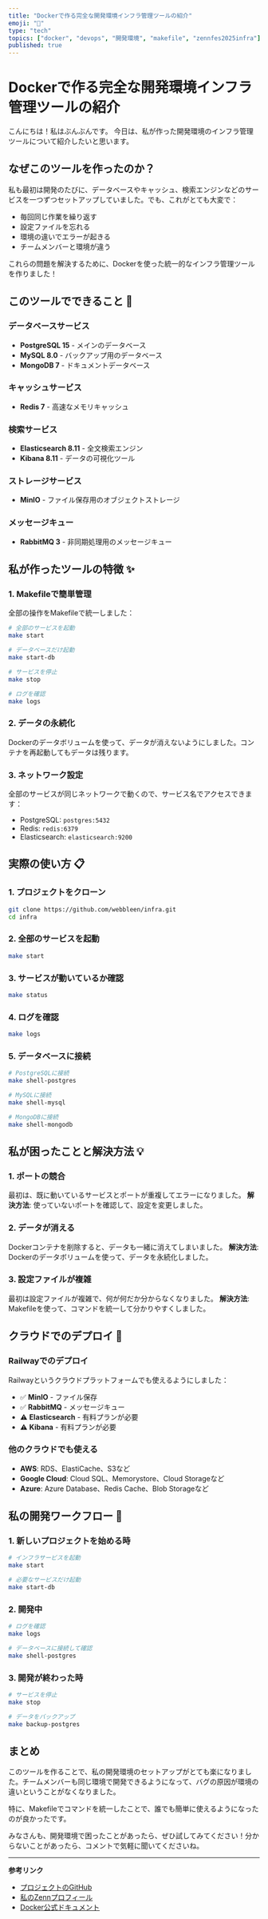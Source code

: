 ```yaml
---
title: "Dockerで作る完全な開発環境インフラ管理ツールの紹介"
emoji: "🐳"
type: "tech"
topics: ["docker", "devops", "開発環境", "makefile", "zennfes2025infra"]
published: true
---
```


# Dockerで作る完全な開発環境インフラ管理ツールの紹介

こんにちは！私はぶんぶんです。
今日は、私が作った開発環境のインフラ管理ツールについて紹介したいと思います。

## なぜこのツールを作ったのか？

私も最初は開発のたびに、データベースやキャッシュ、検索エンジンなどのサービスを一つずつセットアップしていました。でも、これがとても大変で：

- 毎回同じ作業を繰り返す
- 設定ファイルを忘れる
- 環境の違いでエラーが起きる
- チームメンバーと環境が違う

これらの問題を解決するために、Dockerを使った統一的なインフラ管理ツールを作りました！

## このツールでできること 🎯

### データベースサービス
- **PostgreSQL 15** - メインのデータベース
- **MySQL 8.0** - バックアップ用のデータベース  
- **MongoDB 7** - ドキュメントデータベース

### キャッシュサービス
- **Redis 7** - 高速なメモリキャッシュ

### 検索サービス
- **Elasticsearch 8.11** - 全文検索エンジン
- **Kibana 8.11** - データの可視化ツール

### ストレージサービス
- **MinIO** - ファイル保存用のオブジェクトストレージ

### メッセージキュー
- **RabbitMQ 3** - 非同期処理用のメッセージキュー

## 私が作ったツールの特徴 ✨

### 1. Makefileで簡単管理
全部の操作をMakefileで統一しました：

```bash
# 全部のサービスを起動
make start

# データベースだけ起動
make start-db

# サービスを停止
make stop

# ログを確認
make logs
```

### 2. データの永続化
Dockerのデータボリュームを使って、データが消えないようにしました。コンテナを再起動してもデータは残ります。

### 3. ネットワーク設定
全部のサービスが同じネットワークで動くので、サービス名でアクセスできます：
- PostgreSQL: `postgres:5432`
- Redis: `redis:6379`
- Elasticsearch: `elasticsearch:9200`

## 実際の使い方 📋

### 1. プロジェクトをクローン
```bash
git clone https://github.com/webbleen/infra.git
cd infra
```

### 2. 全部のサービスを起動
```bash
make start
```

### 3. サービスが動いているか確認
```bash
make status
```

### 4. ログを確認
```bash
make logs
```

### 5. データベースに接続
```bash
# PostgreSQLに接続
make shell-postgres

# MySQLに接続  
make shell-mysql

# MongoDBに接続
make shell-mongodb
```

## 私が困ったことと解決方法 💡

### 1. ポートの競合
最初は、既に動いているサービスとポートが重複してエラーになりました。
**解決方法**: 使っていないポートを確認して、設定を変更しました。

### 2. データが消える
Dockerコンテナを削除すると、データも一緒に消えてしまいました。
**解決方法**: Dockerのデータボリュームを使って、データを永続化しました。

### 3. 設定ファイルが複雑
最初は設定ファイルが複雑で、何が何だか分からなくなりました。
**解決方法**: Makefileを使って、コマンドを統一して分かりやすくしました。

## クラウドでのデプロイ 🚀

### Railwayでのデプロイ
Railwayというクラウドプラットフォームでも使えるようにしました：

- ✅ **MinIO** - ファイル保存
- ✅ **RabbitMQ** - メッセージキュー
- ⚠️ **Elasticsearch** - 有料プランが必要
- ⚠️ **Kibana** - 有料プランが必要

### 他のクラウドでも使える
- **AWS**: RDS、ElastiCache、S3など
- **Google Cloud**: Cloud SQL、Memorystore、Cloud Storageなど
- **Azure**: Azure Database、Redis Cache、Blob Storageなど

## 私の開発ワークフロー 🔄

### 1. 新しいプロジェクトを始める時
```bash
# インフラサービスを起動
make start

# 必要なサービスだけ起動
make start-db
```

### 2. 開発中
```bash
# ログを確認
make logs

# データベースに接続して確認
make shell-postgres
```

### 3. 開発が終わった時
```bash
# サービスを停止
make stop

# データをバックアップ
make backup-postgres
```

## まとめ

このツールを作ることで、私の開発環境のセットアップがとても楽になりました。チームメンバーも同じ環境で開発できるようになって、バグの原因が環境の違いということがなくなりました。

特に、Makefileでコマンドを統一したことで、誰でも簡単に使えるようになったのが良かったです。

みなさんも、開発環境で困ったことがあったら、ぜひ試してみてください！分からないことがあったら、コメントで気軽に聞いてくださいね。

---

**参考リンク**
- [プロジェクトのGitHub](https://github.com/webbleen/infra)
- [私のZennプロフィール](https://zenn.dev/webbleen)
- [Docker公式ドキュメント](https://docs.docker.com/)
